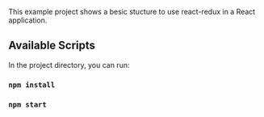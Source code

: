 This example project shows a besic stucture to use react-redux in a React application. 

## Available Scripts

In the project directory, you can run:

### `npm install`

### `npm start`
